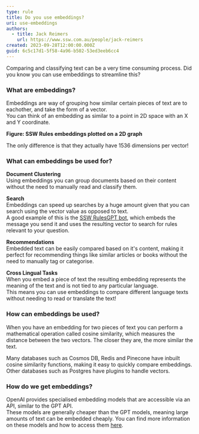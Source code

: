 ```yaml
---
type: rule
title: Do you use embeddings?
uri: use-embeddings
authors:
  - title: Jack Reimers
    url: https://www.ssw.com.au/people/jack-reimers
created: 2023-09-28T12:00:00.000Z
guid: 6c5c17d1-5f58-4a96-b502-53ed3eeb6cc4
---
```


Comparing and classifying text can be a very time consuming process. Did you know you can use embeddings to streamline this?

<!--endintro-->

### What are embeddings?

Embeddings are way of grouping how similar certain pieces of text are to eachother, and take the form of a vector.  
You can think of an embedding as similar to a point in 2D space with an X and Y coordinate.


**Figure: SSW Rules embeddings plotted on a 2D graph**

The only difference is that they actually have 1536 dimensions per vector!

### What can embeddings be used for?

**Document Clustering**  
Using embeddings you can group documents based on their content without the need to manually read and classify them.

**Search**  
Embeddings can speed up searches by a huge amount given that you can search using the vector value as opposed to text.  
A good example of this is the [SSW RulesGPT bot](https://rulesgpt.ssw.com.au/), which embeds the message you send it and uses the resulting vector to search for rules relevant to your question.

**Recommendations**  
Embedded text can be easily compared based on it's content, making it perfect for recommending things like similar articles or books without the need to manually tag or categorise.

**Cross Lingual Tasks**  
When you embed a piece of text the resulting embedding represents the meaning of the text and is not tied to any particular language.  
This means you can use embeddings to compare different language texts without needing to read or translate the text!

### How can embeddings be used?

When you have an embedding for two pieces of text you can perform a mathematical operation called cosine similarity, which measures the distance between the two vectors. The closer they are, the more similar the text.

Many databases such as Cosmos DB, Redis and Pinecone have inbuilt cosine similarity functions, making it easy to quickly compare embeddings.
Other databases such as Postgres have plugins to handle vectors.

### How do we get embeddings?

OpenAI provides specialised embedding models that are accessible via an API, similar to the GPT API.  
These models are generally cheaper than the GPT models, meaning large amounts of text can be embedded cheaply. 
You can find more information on these models and how to access them [here](https://platform.openai.com/docs/guides/embeddings/embedding-models).
